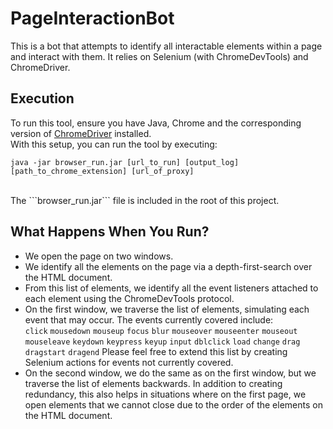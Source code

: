 # PageInteractionBot
This is a bot that attempts to identify all interactable elements within a page and interact with them. It relies on Selenium (with ChromeDevTools) and  ChromeDriver.

## Execution
To run this tool, ensure you have Java, Chrome and the corresponding version of <a href="https://chromedriver.chromium.org/downloads">ChromeDriver</a> installed.<br/>
With this setup, you can run the tool by executing:
<br/>
```
java -jar browser_run.jar [url_to_run] [output_log] [path_to_chrome_extension] [url_of_proxy]
```
<br/>
The ```browser_run.jar``` file is included in the root of this project.

## What Happens When You Run?
- We open the page on two windows.
- We identify all the elements on the page via a depth-first-search over the HTML document.
- From this list of elements, we identify all the event listeners attached to each element using the ChromeDevTools protocol.
- On the first window, we traverse the list of elements, simulating each event that may occur. The events currently covered include:<br/>
```click```
```mousedown```
```mouseup```
```focus```
```blur```
```mouseover```
```mouseenter```
```mouseout```
```mouseleave```
```keydown```
```keypress```
```keyup```
```input```
```dblclick```
```load```
```change```
```drag```
```dragstart```
```dragend```
Please feel free to extend this list by creating Selenium actions for events not currently covered.
- On the second window, we do the same as on the first window, but we traverse the list of elements backwards. In addition to creating redundancy, this also helps in situations where on the first page, we open elements that we cannot close due to the order of the elements on the HTML document.
